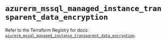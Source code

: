 # `azurerm_mssql_managed_instance_transparent_data_encryption`

Refer to the Terraform Registry for docs: [`azurerm_mssql_managed_instance_transparent_data_encryption`](https://registry.terraform.io/providers/hashicorp/azurerm/4.20.0/docs/resources/mssql_managed_instance_transparent_data_encryption).
